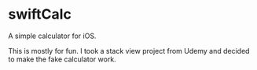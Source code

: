 # swiftCalc
A simple calculator for iOS.

This is mostly for fun. I took a stack view project from Udemy and decided to make the fake calculator work.
